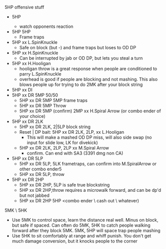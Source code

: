 5HP offensive stuff
- 5HP <nothing>
  - watch opponents reaction
- 5HP 5HP
  - Frame traps
- 5HP xx L.SpinKnuckle
  - Safe on block (but -) and frame traps but loses to OD DP
- 5HP xx H.SpinKnuckle
  - Can be interrupted by jab or OD DP, but lets you steal a turn
- 5HP xx H.Hooligan 
  - hooligan throw is a great response when people are conditioned to parry L.SpinKnuckle
  - overhead is good if people are blocking and not mashing.  This also blows people up for trying to do 2MK after your block string
- 5HP xx DI
- 5HP xx DR 5MP 50/50
  - 5HP xx DR 5MP 5MP frame traps 
  - 5HP xx DR 5MP Throw
  - 5HP xx DR 5MP (confirm) 2MP xx H.Spiral Arrow (or combo ender of your choice)
- 5HP xx DR 2LK
  - 5HP xx DR 2LK, 2|5LP block string
  - Reset | DP bait: 5HP xx DR 2LK, 2LP, xx L.Hooligan
    - This will make a mashed OD DP miss, will also side swap (no input for slide low, LK for divekick)
  - 5HP xx DR 2LK, 2LP, 2LP xx M.Spiral Arrow
    - confirm.  Can end with SA3 (3391 dmg non CA)
- 5HP xx DR 5LP
  - 5HP xx DR 5LP, 5LK frametraps, can confirm into M.SpiralArrow or other combo ender5
  - 5HP xx DR 5LP, throw
- 5HP xx DR 2HP
  - 5HP xx DR 2HP, 5LP is safe true blockstring
  - 5HP xx DR 2HP,throw requires a microwalk forward, and can be dp'd but not jabbed
  - 5HP xx DR 2HP 5HP <combo ender \ cash out \ whatever)

5MK \ 5HK 
- Use 5MK to control space, learn the distance real well.  Minus on block, but safe if spaced.  Can often do 5MK, 5HK to catch people walking forward after they block 5MK.  5MK, 5HP will space trap people mashing
- Use 5HK to sit comfortably at range and whiff punish.  You don't get much damage conversion, but it knocks people to the corner
